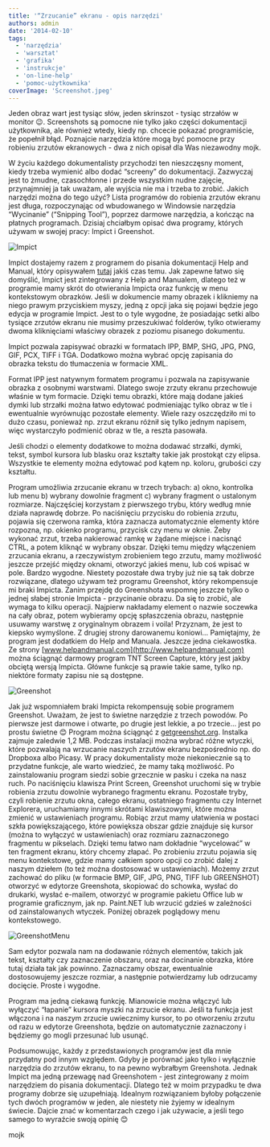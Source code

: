 ```yaml
---
title: '“Zrzucanie” ekranu - opis narzędzi'
authors: admin
date: '2014-02-10'
tags:
  - 'narzędzia'
  - 'warsztat'
  - 'grafika'
  - 'instrukcje'
  - 'on-line-help'
  - 'pomoc-użytkownika'
coverImage: 'Screenshot.jpeg'
---
```


Jeden obraz wart jest tysiąc słów, jeden skrinszot - tysiąc strzałów w monitor
😉. Screenshots są pomocne nie tylko jako części dokumentacji użytkownika, ale
również wtedy, kiedy np. chcecie pokazać programiście, że popełnił błąd.
Poznajcie narzędzia które mogą być pomocne przy robieniu zrzutów ekranowych -
dwa z nich opisał dla Was niezawodny mojk.

<!--truncate-->

W życiu każdego dokumentalisty przychodzi ten nieszczęsny moment, kiedy trzeba
wymienić albo dodać “screeny” do dokumentacji. Zazwyczaj jest to żmudne,
czasochłonne i przede wszystkim nudne zajęcie, przynajmniej ja tak uważam, ale
wyjścia nie ma i trzeba to zrobić. Jakich narzędzi można do tego użyć? Lista
programów do robienia zrzutów ekranu jest długa, rozpoczynając od wbudowanego w
Windowsie narzędzia “Wycinanie” (“Snipping Tool”), poprzez darmowe narzędzia, a
kończąc na płatnych programach. Dzisiaj chciałbym opisać dwa programy, których
używam w swojej pracy: Impict i Greenshot.

![Impict](images/Impict.png)

Impict dostajemy razem z programem do pisania dokumentacji Help and Manual,
który opisywałem [tutaj](http://techwriter.pl/help-and-manual-opis-narzedzia/)
jakiś czas temu. Jak zapewne łatwo się domyślić, Impict jest zintegrowany z Help
and Manualem, dlatego też w programie mamy skrót do otwierania Impicta oraz
funkcję w menu kontekstowym obrazków. Jeśli w dokumencie mamy obrazek i
klikniemy na niego prawym przyciskiem myszy, jedną z opcji jaka się pojawi
będzie jego edycja w programie Impict. Jest to o tyle wygodne, że posiadając
setki albo tysiące zrzutów ekranu nie musimy przeszukiwać folderów, tylko
otwieramy dwoma kliknięciami właściwy obrazek z poziomu pisanego dokumentu.

Impict pozwala zapisywać obrazki w formatach IPP, BMP, SHG, JPG, PNG, GIF, PCX,
TIFF i TGA. Dodatkowo można wybrać opcję zapisania do obrazka tekstu do
tłumaczenia w formacie XML.

Format IPP jest natywnym formatem programu i pozwala na zapisywanie obrazka z
osobnymi warstwami. Dlatego swoje zrzuty ekranu przechowuje właśnie w tym
formacie. Dzięki temu obrazki, które mają dodane jakieś dymki lub strzałki można
łatwo edytować podmieniając tylko obraz w tle i ewentualnie wyrównując pozostałe
elementy. Wiele razy oszczędziło mi to dużo czasu, ponieważ np. zrzut ekranu
różnił się tylko jednym napisem, więc wystarczyło podmienić obraz w tle, a
reszta pasowała.

Jeśli chodzi o elementy dodatkowe to można dodawać strzałki, dymki, tekst,
symbol kursora lub blasku oraz kształty takie jak prostokąt czy elipsa.
Wszystkie te elementy można edytować pod kątem np. koloru, grubości czy
kształtu.

Program umożliwia zrzucanie ekranu w trzech trybach: a) okno, kontrolka lub menu
b) wybrany dowolnie fragment c) wybrany fragment o ustalonym rozmiarze.
Najczęściej korzystam z pierwszego trybu, który według mnie działa naprawdę
dobrze. Po naciśnięciu przycisku do robienia zrzutu, pojawia się czerwona ramka,
która zaznacza automatycznie elementy które rozpozna, np. okienko programu,
przycisk czy menu w oknie. Żeby wykonać zrzut, trzeba nakierować ramkę w żądane
miejsce i nacisnąć CTRL, a potem kliknąć w wybrany obszar. Dzięki temu między
włączeniem zrzucania ekranu, a rzeczywistym zrobieniem tego zrzutu, mamy
możliwość jeszcze przejść między oknami, otworzyć jakieś menu, lub coś wpisać w
pole. Bardzo wygodne. Niestety pozostałe dwa tryby już nie są tak dobrze
rozwiązane, dlatego używam też programu Greenshot, który rekompensuje mi braki
Impicta. Zanim przejdę do Greenshota wspomnę jeszcze tylko o jednej słabej
stronie Impicta - przycinanie obrazu. Da się to zrobić, ale wymaga to kilku
operacji. Najpierw nakładamy element o nazwie soczewka na cały obraz, potem
wybieramy opcję spłaszczenia obrazu, następnie usuwamy warstwę z oryginalnym
obrazem i voila! Przyznam, że jest to kiepsko wymyślone. Z drugiej strony
darowanemu koniowi… Pamiętajmy, że program jest dodatkiem do Help and Manuala.
Jeszcze jedna ciekawostka. Ze strony
[www.helpandmanual.com](http://www.helpandmanual.com) można ściągnąć darmowy
program TNT Screen Capture, który jest jakby obciętą wersją Impicta. Główne
funkcje są prawie takie same, tylko np. niektóre formaty zapisu nie są dostępne.

![Greenshot](images/Greenshot.png)

Jak już wspomniałem braki Impicta rekompensuję sobie programem Greenshot.
Uważam, że jest to świetne narzędzie z trzech powodów. Po pierwsze jest darmowe
i otwarte, po drugie jest lekkie, a po trzecie… jest po prostu świetne 😊
Program można ściągnąć z [getgreenshot.org](http://getgreenshot.org). Instalka
zajmuje zaledwie 1,2 MB. Podczas instalacji można wybrać różne wtyczki, które
pozwalają na wrzucanie naszych zrzutów ekranu bezpośrednio np. do Dropboxa albo
Picasy. W pracy dokumentalisty może niekoniecznie są to przydatne funkcje, ale
warto wiedzieć, że mamy taką możliwość. Po zainstalowaniu program siedzi sobie
grzecznie w pasku i czeka na nasz ruch. Po naciśnięciu klawisza Print Screen,
Greenshot uruchomi się w trybie robienia zrzutu dowolnie wybranego fragmentu
ekranu. Pozostałe tryby, czyli robienie zrzutu okna, całego ekranu, ostatniego
fragmentu czy Internet Explorera, uruchamiamy innymi skrótami klawiszowymi,
które można zmienić w ustawieniach programu. Robiąc zrzut mamy ułatwienia w
postaci szkła powiększającego, które powiększa obszar gdzie znajduje się kursor
(można to wyłączyć w ustawieniach) oraz rozmiaru zaznaczonego fragmentu w
pikselach. Dzięki temu łatwo nam dokładnie “wycelować” w ten fragment ekranu,
który chcemy złapać. Po zrobieniu zrzutu pojawia się menu kontekstowe, gdzie
mamy całkiem sporo opcji co zrobić dalej z naszym dziełem (to też można
dostosować w ustawieniach). Możemy zrzut zachować do pliku (w formacie BMP, GIF,
JPG, PNG, TIFF lub GREENSHOT) otworzyć w edytorze Greenshota, skopiować do
schowka, wysłać do drukarki, wysłać e-mailem, otworzyć w programie pakietu
Office lub w programie graficznym, jak np. Paint.NET lub wrzucić gdzieś w
zależności od zainstalowanych wtyczek. Poniżej obrazek poglądowy menu
kontekstowego.

![GreenshotMenu](images/GreenshotMenu-222x300.png)

Sam edytor pozwala nam na dodawanie różnych elementów, takich jak tekst,
kształty czy zaznaczenie obszaru, oraz na docinanie obrazka, które tutaj działa
tak jak powinno. Zaznaczamy obszar, ewentualnie dostosowujemy jeszcze rozmiar, a
następnie potwierdzamy lub odrzucamy docięcie. Proste i wygodne.

Program ma jedną ciekawą funkcję. Mianowicie można włączyć lub wyłączyć
“łapanie” kursora myszki na zrzucie ekranu. Jeśli ta funkcja jest włączona i na
naszym zrzucie uwiecznimy kursor, to po otworzeniu zrzutu od razu w edytorze
Greenshota, będzie on automatycznie zaznaczony i będziemy go mogli przesunać lub
usunąć.

Podsumowując, każdy z przedstawionych programów jest dla mnie przydatny pod
innym względem. Gdyby je porównać jako tylko i wyłącznie narzędzia do zrzutów
ekranu, to na pewno wybrałbym Greenshota. Jednak Impict ma jedną przewagę nad
Greenshotem - jest zintegrowany z moim narzędziem do pisania dokumentacji.
Dlatego też w moim przypadku te dwa programy dobrze się uzupełniają. Idealnym
rozwiązaniem byłoby połączenie tych dwóch programów w jeden, ale niestety nie
żyjemy w idealnym świecie. Dajcie znać w komentarzach czego i jak używacie, a
jeśli tego samego to wyraźcie swoją opinię 😊

mojk

